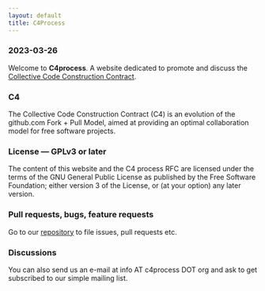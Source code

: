 ```yaml
---
layout: default
title: C4Process
---
```


### 2023-03-26

Welcome to **C4process**. A website dedicated to promote and discuss the [Collective Code Construction Contract](https://rfc.zeromq.org/spec/42/).

### C4

The Collective Code Construction Contract (C4) is an evolution of the github.com Fork + Pull Model, aimed at providing an optimal collaboration model for free software projects.

### License &mdash; GPLv3 or later

The content of this website and the C4 process RFC are licensed under the terms of the GNU General Public License as published by the Free Software Foundation; either version 3 of the License, or (at your option) any later version.

### Pull requests, bugs, feature requests

Go to our [repository](https://codeberg.org/jwildeboer/c4processweb) to file issues, pull requests etc.

### Discussions

You can also send us an e-mail at info AT c4process DOT org and ask to get subscribed to our simple mailing list.
